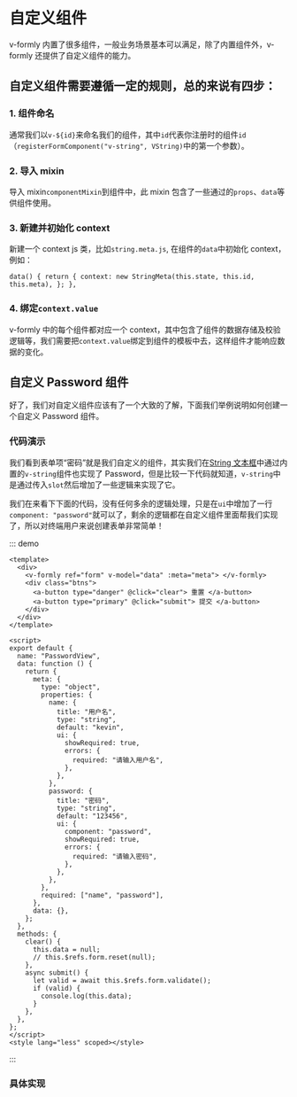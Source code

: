 # 自定义组件

v-formly 内置了很多组件，一般业务场景基本可以满足，除了内置组件外，v-formly 还提供了自定义组件的能力。

## 自定义组件需要遵循一定的规则，总的来说有四步：

### 1. 组件命名

通常我们以`v-${id}`来命名我们的组件，其中`id`代表你注册时的组件`id`（`registerFormComponent("v-string", VString)`中的第一个参数）。

### 2. 导入 mixin

导入 mixin`componentMixin`到组件中，此 mixin 包含了一些通过的`props`、`data`等供组件使用。

### 3. 新建并初始化 context

新建一个 context js 类，比如`string.meta.js`, 在组件的`data`中初始化 context，例如：

```vue
data() { return { context: new StringMeta(this.state, this.id, this.meta), }; },
```

### 4. 绑定`context.value`

v-formly 中的每个组件都对应一个 context，其中包含了组件的数据存储及校验逻辑等，我们需要把`context.value`绑定到组件的模板中去，这样组件才能响应数据的变化。

## 自定义 Password 组件

好了，我们对自定义组件应该有了一个大致的了解，下面我们举例说明如何创建一个自定义 Password 组件。

### 代码演示

我们看到表单项“密码”就是我们自定义的组件，其实我们在[String 文本框](/zh/components/string.html)中通过内置的`v-string`组件也实现了 Password，但是比较一下代码就知道，`v-string`中是通过传入`slot`然后增加了一些逻辑来实现了它。

我们在来看下下面的代码，没有任何多余的逻辑处理，只是在`ui`中增加了一行`component: "password"`就可以了，剩余的逻辑都在自定义组件里面帮我们实现了，所以对终端用户来说创建表单非常简单！

::: demo

```vue
<template>
  <div>
    <v-formly ref="form" v-model="data" :meta="meta"> </v-formly>
    <div class="btns">
      <a-button type="danger" @click="clear"> 重置 </a-button>
      <a-button type="primary" @click="submit"> 提交 </a-button>
    </div>
  </div>
</template>

<script>
export default {
  name: "PasswordView",
  data: function () {
    return {
      meta: {
        type: "object",
        properties: {
          name: {
            title: "用户名",
            type: "string",
            default: "kevin",
            ui: {
              showRequired: true,
              errors: {
                required: "请输入用户名",
              },
            },
          },
          password: {
            title: "密码",
            type: "string",
            default: "123456",
            ui: {
              component: "password",
              showRequired: true,
              errors: {
                required: "请输入密码",
              },
            },
          },
        },
        required: ["name", "password"],
      },
      data: {},
    };
  },
  methods: {
    clear() {
      this.data = null;
      // this.$refs.form.reset(null);
    },
    async submit() {
      let valid = await this.$refs.form.validate();
      if (valid) {
        console.log(this.data);
      }
    },
  },
};
</script>
<style lang="less" scoped></style>
```

:::

### 具体实现
